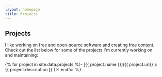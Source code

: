 ```yaml
---
layout: homepage
title: Projects
---
```


## Projects

 I like working on free and open-source software and creating free content. Check out the list below for some of the projects I'm currently working on and maintaining:

{% for project in site.data.projects %}- [{{ project.name }}]({{ project.url}} ): {{ project.description }}
{% endfor %}
